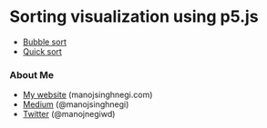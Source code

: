 Sorting visualization using p5.js
====================

* [Bubble sort](./bubblesort)
* [Quick sort](./quicksort)

### About Me

 * [My website](http://manojsinghnegi.com) (manojsinghnegi.com)
 * [Medium](https://medium.com/@manojsinghnegi) (@manojsinghnegi)
 * [Twitter](http://twitter.com/manojnegiwd) (@manojnegiwd)